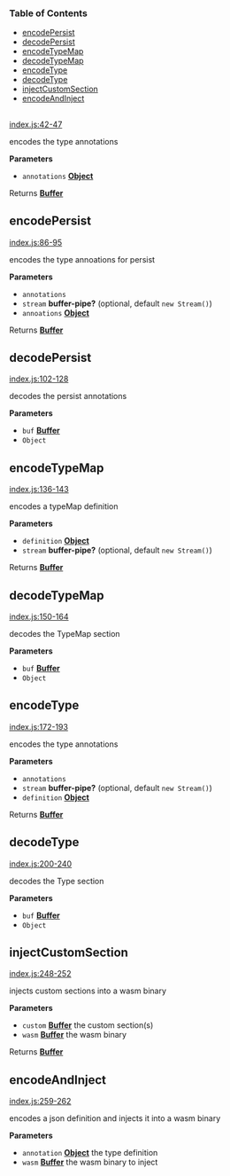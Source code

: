 <!-- Generated by documentation.js. Update this documentation by updating the source code. -->

### Table of Contents

-   [encodePersist](#encodepersist)
-   [decodePersist](#decodepersist)
-   [encodeTypeMap](#encodetypemap)
-   [decodeTypeMap](#decodetypemap)
-   [encodeType](#encodetype)
-   [decodeType](#decodetype)
-   [injectCustomSection](#injectcustomsection)
-   [encodeAndInject](#encodeandinject)

## 

[index.js:42-47](https://github.com/primea/js-primea-customtypes/blob/fd8a3c72fb181ad7fe7681f346fa368c8084f884/index.js#L42-L47 "Source code on GitHub")

encodes the type annotations

**Parameters**

-   `annotations` **[Object](https://developer.mozilla.org/en-US/docs/Web/JavaScript/Reference/Global_Objects/Object)** 

Returns **[Buffer](https://nodejs.org/api/buffer.html)** 

## encodePersist

[index.js:86-95](https://github.com/primea/js-primea-customtypes/blob/fd8a3c72fb181ad7fe7681f346fa368c8084f884/index.js#L86-L95 "Source code on GitHub")

encodes the type annoations for persist

**Parameters**

-   `annotations`  
-   `stream` **buffer-pipe?**  (optional, default `new Stream()`)
-   `annoations` **[Object](https://developer.mozilla.org/en-US/docs/Web/JavaScript/Reference/Global_Objects/Object)** 

Returns **[Buffer](https://nodejs.org/api/buffer.html)** 

## decodePersist

[index.js:102-128](https://github.com/primea/js-primea-customtypes/blob/fd8a3c72fb181ad7fe7681f346fa368c8084f884/index.js#L102-L128 "Source code on GitHub")

decodes the persist annotations

**Parameters**

-   `buf` **[Buffer](https://nodejs.org/api/buffer.html)** 
-   `Object`  

## encodeTypeMap

[index.js:136-143](https://github.com/primea/js-primea-customtypes/blob/fd8a3c72fb181ad7fe7681f346fa368c8084f884/index.js#L136-L143 "Source code on GitHub")

encodes a typeMap definition

**Parameters**

-   `definition` **[Object](https://developer.mozilla.org/en-US/docs/Web/JavaScript/Reference/Global_Objects/Object)** 
-   `stream` **buffer-pipe?**  (optional, default `new Stream()`)

Returns **[Buffer](https://nodejs.org/api/buffer.html)** 

## decodeTypeMap

[index.js:150-164](https://github.com/primea/js-primea-customtypes/blob/fd8a3c72fb181ad7fe7681f346fa368c8084f884/index.js#L150-L164 "Source code on GitHub")

decodes the TypeMap section

**Parameters**

-   `buf` **[Buffer](https://nodejs.org/api/buffer.html)** 
-   `Object`  

## encodeType

[index.js:172-193](https://github.com/primea/js-primea-customtypes/blob/fd8a3c72fb181ad7fe7681f346fa368c8084f884/index.js#L172-L193 "Source code on GitHub")

encodes the type annotations

**Parameters**

-   `annotations`  
-   `stream` **buffer-pipe?**  (optional, default `new Stream()`)
-   `definition` **[Object](https://developer.mozilla.org/en-US/docs/Web/JavaScript/Reference/Global_Objects/Object)** 

Returns **[Buffer](https://nodejs.org/api/buffer.html)** 

## decodeType

[index.js:200-240](https://github.com/primea/js-primea-customtypes/blob/fd8a3c72fb181ad7fe7681f346fa368c8084f884/index.js#L200-L240 "Source code on GitHub")

decodes the Type section

**Parameters**

-   `buf` **[Buffer](https://nodejs.org/api/buffer.html)** 
-   `Object`  

## injectCustomSection

[index.js:248-252](https://github.com/primea/js-primea-customtypes/blob/fd8a3c72fb181ad7fe7681f346fa368c8084f884/index.js#L248-L252 "Source code on GitHub")

injects custom sections into a wasm binary

**Parameters**

-   `custom` **[Buffer](https://nodejs.org/api/buffer.html)** the custom section(s)
-   `wasm` **[Buffer](https://nodejs.org/api/buffer.html)** the wasm binary

Returns **[Buffer](https://nodejs.org/api/buffer.html)** 

## encodeAndInject

[index.js:259-262](https://github.com/primea/js-primea-customtypes/blob/fd8a3c72fb181ad7fe7681f346fa368c8084f884/index.js#L259-L262 "Source code on GitHub")

encodes a json definition and injects it into a wasm binary

**Parameters**

-   `annotation` **[Object](https://developer.mozilla.org/en-US/docs/Web/JavaScript/Reference/Global_Objects/Object)** the type definition
-   `wasm` **[Buffer](https://nodejs.org/api/buffer.html)** the wasm binary to inject
